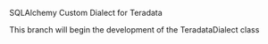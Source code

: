 SQLAlchemy Custom Dialect for Teradata

This branch will begin the development of the TeradataDialect class
